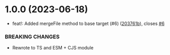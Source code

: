 # 1.0.0 (2023-06-18)


* feat!: Added mergeFile method to base target (#6) ([203761b](https://github.com/kapetacom/codegen-target/commit/203761b4cc61cb443ab64b1d43fe7966ae8e42e3)), closes [#6](https://github.com/kapetacom/codegen-target/issues/6)


### BREAKING CHANGES

* Rewrote to TS and ESM + CJS module
